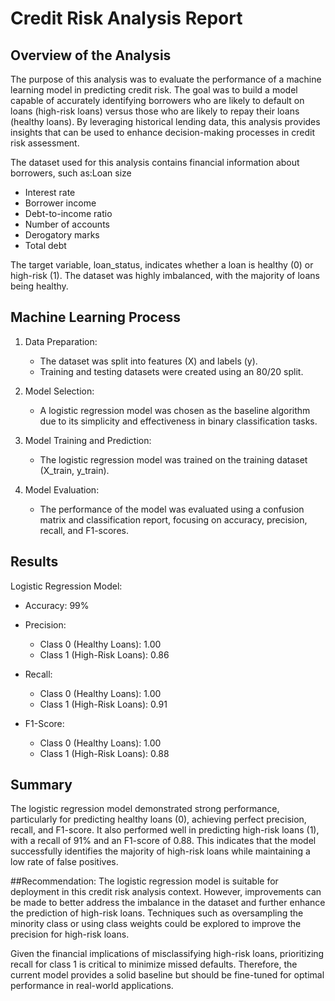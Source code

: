 # Credit Risk Analysis Report

## Overview of the Analysis
The purpose of this analysis was to evaluate the performance of a machine learning model in predicting credit risk. The goal was to build a model capable of accurately identifying borrowers who are likely to default on loans (high-risk loans) versus those who are likely to repay their loans (healthy loans). By leveraging historical lending data, this analysis provides insights that can be used to enhance decision-making processes in credit risk assessment.

The dataset used for this analysis contains financial information about borrowers, such as:Loan size
- Interest rate
- Borrower income
- Debt-to-income ratio
- Number of accounts
- Derogatory marks
- Total debt

The target variable, loan_status, indicates whether a loan is healthy (0) or high-risk (1). The dataset was highly imbalanced, with the majority of loans being healthy.

## Machine Learning Process
1. Data Preparation:
     - The dataset was split into features (X) and labels (y).
     - Training and testing datasets were created using an 80/20 split.
  
2. Model Selection:
     - A logistic regression model was chosen as the baseline algorithm due to its simplicity and effectiveness in binary classification tasks.

3. Model Training and Prediction:
     - The logistic regression model was trained on the training dataset (X_train, y_train).
  
4. Model Evaluation:
     - The performance of the model was evaluated using a confusion matrix and classification report, focusing on accuracy, precision, recall, and F1-scores.
  
## Results
Logistic Regression Model:
- Accuracy: 99%
- Precision:
     - Class 0 (Healthy Loans): 1.00
     - Class 1 (High-Risk Loans): 0.86

- Recall:
     - Class 0 (Healthy Loans): 1.00
     - Class 1 (High-Risk Loans): 0.91

- F1-Score:
     - Class 0 (Healthy Loans): 1.00
     - Class 1 (High-Risk Loans): 0.88
 
## Summary
The logistic regression model demonstrated strong performance, particularly for predicting healthy loans (0), achieving perfect precision, recall, and F1-score. It also performed well in predicting high-risk loans (1), with a recall of 91% and an F1-score of 0.88. This indicates that the model successfully identifies the majority of high-risk loans while maintaining a low rate of false positives.

##Recommendation:
The logistic regression model is suitable for deployment in this credit risk analysis context. However, improvements can be made to better address the imbalance in the dataset and further enhance the prediction of high-risk loans. Techniques such as oversampling the minority class or using class weights could be explored to improve the precision for high-risk loans.

Given the financial implications of misclassifying high-risk loans, prioritizing recall for class 1 is critical to minimize missed defaults. Therefore, the current model provides a solid baseline but should be fine-tuned for optimal performance in real-world applications.
